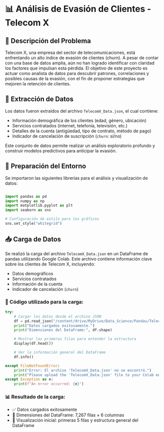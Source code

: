 
# 📊 Análisis de Evasión de Clientes - Telecom X

## 🧩 Descripción del Problema

Telecom X, una empresa del sector de telecomunicaciones, está enfrentando un alto índice de evasión de clientes (churn). A pesar de contar con una base de datos amplia, aún no han logrado identificar con claridad los factores que impulsan esta pérdida. El objetivo de este proyecto es actuar como analista de datos para descubrir patrones, correlaciones y posibles causas de la evasión, con el fin de proponer estrategias que mejoren la retención de clientes.

## 📁 Extracción de Datos

Los datos fueron extraídos del archivo `TelecomX_Data.json`, el cual contiene:

- Información demográfica de los clientes (edad, género, ubicación)
- Servicios contratados (internet, telefonía, televisión, etc.)
- Detalles de la cuenta (antigüedad, tipo de contrato, método de pago)
- Indicador de cancelación de suscripción (`churn`: sí/no)

Este conjunto de datos permite realizar un análisis exploratorio profundo y construir modelos predictivos para anticipar la evasión.

## 🧪 Preparación del Entorno

Se importaron las siguientes librerías para el análisis y visualización de datos:

```python

import pandas as pd
import numpy as np
import matplotlib.pyplot as plt
import seaborn as sns

# Configuración de estilo para los gráficos
sns.set_style("whitegrid")
```

## 📥 Carga de Datos

Se realizó la carga del archivo `TelecomX_Data.json` en un DataFrame de pandas utilizando Google Colab. Este archivo contiene información clave sobre los clientes de Telecom X, incluyendo:

- Datos demográficos
- Servicios contratados
- Información de la cuenta
- Indicador de cancelación (`churn`)

### 🧾 Código utilizado para la carga:

```python
try:
    # Cargar los datos desde el archivo JSON
    df = pd.read_json("/content/drive/MyDrive/Data_Science/Pandas/TelecomX_Data.json")
    print("Datos cargados exitosamente.")
    print("Dimensiones del DataFrame:", df.shape)

    # Mostrar las primeras filas para entender la estructura
    display(df.head())

    # Ver la información general del DataFrame
    df.info()

except FileNotFoundError:
    print("Error: El archivo 'TelecomX_Data.json' no se encontró.")
    print("Please upload the 'TelecomX_Data.json' file to your Colab environment.")
except Exception as e:
    print(f"An error occurred: {e}")
```

### 📊 Resultado de la carga:

- ✅ Datos cargados exitosamente  
- 📐 Dimensiones del DataFrame: 7,267 filas × 6 columnas  
- 👀 Visualización inicial: primeras 5 filas y estructura general del DataFrame

